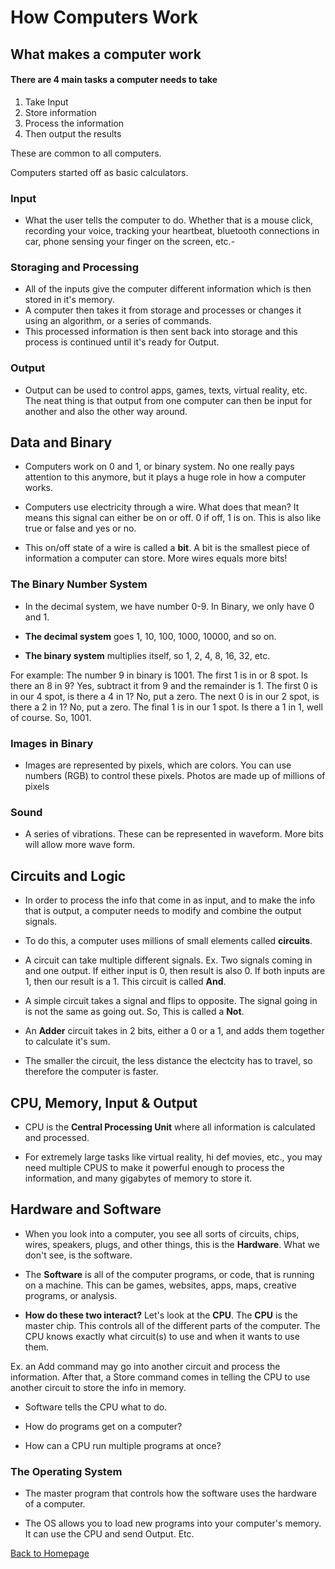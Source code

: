 # How Computers Work

## What makes a computer work

#### There are 4 main tasks a computer needs to take

1. Take Input
2. Store information
3. Process the information
4. Then output the results

These are common to all computers.

Computers started off as basic calculators.

### Input

- What the user tells the computer to do. Whether that is a mouse click, recording your voice, tracking your heartbeat, bluetooth connections in car, phone sensing your finger on the screen, etc.-

### Storaging and Processing

- All of the inputs give the computer different information which is then stored in it's memory.
- A computer then takes it from storage and processes or changes it using an algorithm, or a series of commands.
- This processed information is then sent back into storage and this process is continued until it's ready for Output.

### Output

- Output can be used to control apps, games, texts, virtual reality, etc. The neat thing is that output from one computer can then be input for another and also the other way around.

## Data and Binary

- Computers work on 0 and 1, or binary system. No one really pays attention to this anymore, but it plays a huge role in how a computer works.

- Computers use electricity through a wire. What does that mean? It means this signal can either be on or off. 0 if off, 1 is on. This is also like true or false and yes or no.

- This on/off state of a wire is called a **bit**. A bit is the smallest piece of information a computer can store. More wires equals more bits!

### The Binary Number System

- In the decimal system, we have number 0-9. In Binary, we only have 0 and 1. 

- **The decimal system** goes 1, 10, 100, 1000, 10000, and so on. 

- **The binary system** multiplies itself, so 1, 2, 4, 8, 16, 32, etc.

For example: The number 9 in binary is 1001. The first 1 is in or 8 spot. Is there an 8 in 9? Yes, subtract it from 9 and the remainder is 1. The first 0 is in our 4 spot, is there a 4 in 1? No, put a zero. The next 0 is in our 2 spot, is there a 2 in 1? No, put a zero. The final 1 is in our 1 spot. Is there a 1 in 1, well of course. So, 1001.

### Images in Binary

- Images are represented by pixels, which are colors. You can use numbers (RGB) to control these pixels. Photos are made up of millions of pixels

### Sound

- A series of vibrations. These can be represented in waveform. More bits will allow more wave form.

## Circuits and Logic

- In order to process the info that come in as input, and to make the info that is output, a computer needs to modify and combine the output signals.

- To do this, a computer uses millions of small elements called **circuits**. 

- A circuit can take multiple different signals. Ex. Two signals coming in and one output. If either input is 0, then result is also 0. If both inputs are 1, then our result is a 1. This circuit is called **And**.

- A simple circuit takes a signal and flips to opposite. The signal going in is not the same as going out. So, This is called a **Not**. 

- An **Adder** circuit takes in 2 bits, either a 0 or a 1, and adds them together to calculate it's sum. 

- The smaller the circuit, the less distance the electcity has to travel, so therefore the computer is faster.

## CPU, Memory, Input & Output

- CPU is the **Central Processing Unit** where all information is calculated and processed. 

- For extremely large tasks like virtual reality, hi def movies, etc., you may need multiple CPUS to make it powerful enough to process the information, and many gigabytes of memory to store it.

## Hardware and Software

- When you look into a computer, you see all sorts of circuits, chips, wires, speakers, plugs, and other things, this is the **Hardware**. What we don't see, is the software.

- The **Software** is all of the computer programs, or code, that is running on a machine. This can be games, websites, apps, maps, creative programs, or analysis.

- **How do these two interact?** Let's look at the **CPU**. The **CPU** is the master chip. This controls all of the different parts of the computer. The CPU knows exactly what circuit(s) to use and when it wants to use them. 

Ex. an Add command may go into another circuit and process the information. After that, a Store command comes in telling the CPU to use another circuit to store the info in memory.

- Software tells the CPU what to do.

- How do programs get on a computer?

- How can a CPU run multiple programs at once?

### The Operating System

- The master program that controls how the software uses the hardware of a computer.

- The OS allows you to load new programs into your computer's memory. It can use the CPU and send Output. Etc.

[Back to Homepage](README.md)